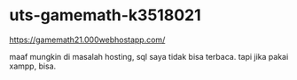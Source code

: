 # uts-gamemath-k3518021
https://gamemath21.000webhostapp.com/

maaf mungkin di masalah hosting, sql saya tidak bisa terbaca. 
tapi jika pakai xampp, bisa.
